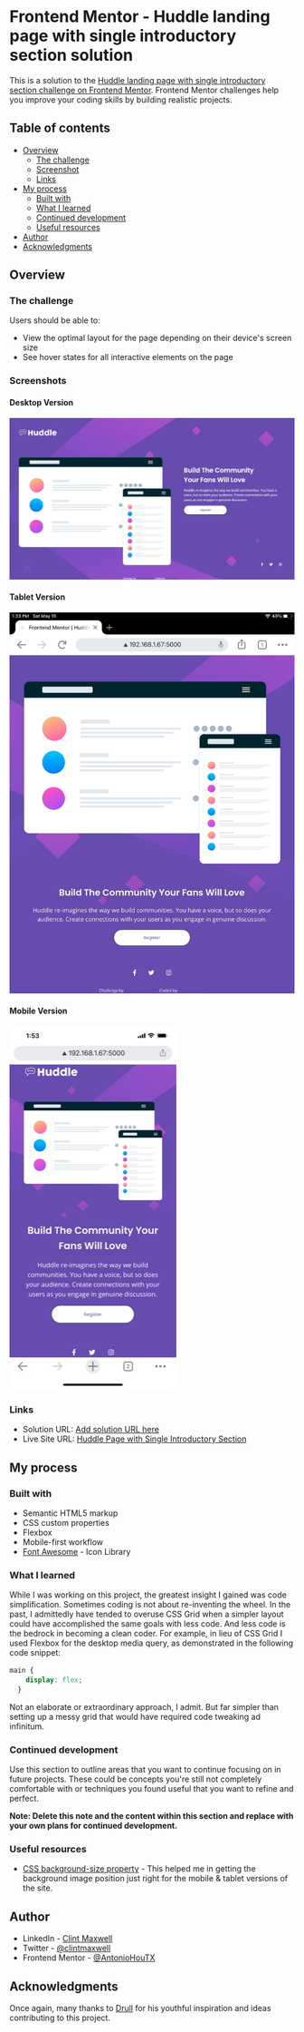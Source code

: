 # Frontend Mentor - Huddle landing page with single introductory section solution

This is a solution to the [Huddle landing page with single introductory section challenge on Frontend Mentor](https://www.frontendmentor.io/challenges/huddle-landing-page-with-a-single-introductory-section-B_2Wvxgi0). Frontend Mentor challenges help you improve your coding skills by building realistic projects. 

## Table of contents

- [Overview](#overview)
  - [The challenge](#the-challenge)
  - [Screenshot](#screenshot)
  - [Links](#links)
- [My process](#my-process)
  - [Built with](#built-with)
  - [What I learned](#what-i-learned)
  - [Continued development](#continued-development)
  - [Useful resources](#useful-resources)
- [Author](#author)
- [Acknowledgments](#acknowledgments)


## Overview

### The challenge

Users should be able to:

- View the optimal layout for the page depending on their device's screen size
- See hover states for all interactive elements on the page

### Screenshots
#### Desktop Version
![Completed Project](images/desktop_screenshot.jpg)

#### Tablet Version
![Completed Project](images/tablet_screenshot.jpg)
#### Mobile Version
![Completed Project](images/mobile_screenshot.jpg)

### Links

- Solution URL: [Add solution URL here](https://your-solution-url.com)
- Live Site URL: [Huddle Page with Single Introductory Section](https://antoniohoutx.github.io/huddle-landing-page-with-single-introductory-section-master/index.html)

## My process

### Built with

- Semantic HTML5 markup
- CSS custom properties
- Flexbox
- Mobile-first workflow
- [Font Awesome](https://fontawesome.com/) - Icon Library
### What I learned

While I was working on this project, the greatest insight I gained was code simplification.  Sometimes coding is not about re-inventing the wheel.  In the past, I admittedly have tended to overuse CSS Grid when a simpler layout could have accomplished the same goals with less code.  And less code is the bedrock in becoming a clean coder.  For example, in lieu of CSS Grid I used Flexbox for the desktop media query, as demonstrated in the following code snippet:

```css
main {
    display: flex;
  }
```

Not an elaborate or extraordinary approach, I admit.  But far simpler than setting up a messy grid that would have required code tweaking ad infinitum.

### Continued development

Use this section to outline areas that you want to continue focusing on in future projects. These could be concepts you're still not completely comfortable with or techniques you found useful that you want to refine and perfect.

**Note: Delete this note and the content within this section and replace with your own plans for continued development.**

### Useful resources

- [CSS background-size property](https://www.w3schools.com/cssref/css3_pr_background-size.asp) - This helped me in getting the background image position just right for the mobile & tablet versions of the site.

## Author

- LinkedIn - [Clint Maxwell](https://www.linkedin.com/in/maxwellclint/)
- Twitter - [@clintmaxwell](https://www.twitter.com/clintmaxwell)
- Frontend Mentor - [@AntonioHouTX](https://www.frontendmentor.io/profile/AntonioHouTX)

## Acknowledgments

Once again, many thanks to [Drull](https://github.com/drull1000) for his youthful inspiration and ideas contributing to this project.
